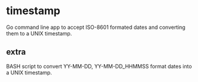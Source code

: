 timestamp
=========

Go command line app to accept ISO-8601 formated dates and converting them to a UNIX timestamp.



extra
-----

BASH script to convert YY-MM-DD, YY-MM-DD_HHMMSS format dates into a UNIX timestamp.

